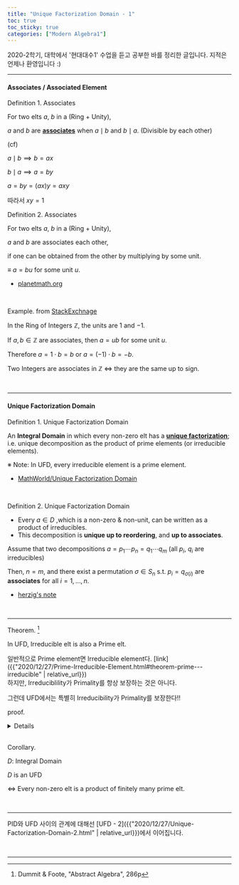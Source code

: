 ```yaml
---
title: "Unique Factorization Domain - 1"
toc: true
toc_sticky: true
categories: ["Modern Algebra1"]
---
```



2020-2학기, 대학에서 '현대대수1' 수업을 듣고 공부한 바를 정리한 글입니다. 지적은 언제나 환영입니다 :)

<hr>

#### Associates / Associated Element

<span class="statement-title">Definition 1.</span> Associates<br>

<div class="notice" markdown="1">

For two elts $a$, $b$ in a (Ring + Unity),

$a$ and $b$ are **<u>associates</u>** when $a \mid b$ and $b \mid a$. (Divisible by each other)

(cf)

$a \mid b \implies b = ax$

$b \mid a \implies a = by$

$a = by = (ax)y = axy$

따라서 $xy = 1$

</div>

<span class="statement-title">Definition 2.</span> Associates<br>

<div class="notice" markdown="1">

For two elts $a$, $b$ in a (Ring + Unity),

$a$ and $b$ are associates each other,

if one can be obtained from the other by multiplying by some unit.

$\equiv$ $a = bu$ for some unit $u$.

</div>

- [planetmath.org](https://planetmath.org/associates)

<br>

<span class="statement-title">Example.</span> from [StackExchnage](https://math.stackexchange.com/a/1312571) <br>

In the Ring of Integers $\mathbb{Z}$, the units are $1$ and $-1$.

If $a, b \in \mathbb{Z}$ are associates, then $a = ub$ for some unit $u$.

Therefore $a = 1 \cdot b = b$ or $a = (-1) \cdot b = -b$.

Two Integers are associates in $\mathbb{Z}$ $\iff$ they are the same up to sign.


<br>
<hr>

#### Unique Factorization Domain

<span class="statement-title">Definition 1.</span> Unique Factorization Domain<br>

<div class="notice" markdown="1">

An **Integral Domain** in which every non-zero elt has a **<u>unique factorization</u>**; <br>
i.e. unique decomposition as the product of prime elements (or irreducible elements).

※ Note: In UFD, every irreducible element is a prime element.

</div>

- [MathWorld/Unique Factorization Domain](https://mathworld.wolfram.com/UniqueFactorizationDomain.html)

<br>

<span class="statement-title">Definition 2.</span> Unique Factorization Domain<br>

<div class="notice" markdown="1">

- Every $a \in D$ ,which is a non-zero & non-unit, can be written as a product of irreducibles.
- This decomposition is **unique up to reordering**, and **up to associates**.

Assume that two decompositions $a = p_1 \cdots p_n = q_1 \cdots q_m$ (all $p_i$, $q_i$ are irreducibles)

Then, $n=m$, and there exist a permutation $\sigma \in S_n$ s.t. $p_i = q_{\sigma(i)}$ are **associates** for all $i=1, \dots, n$.

</div>

- [herzig's note](https://www.math.toronto.edu/~herzig/UFDs.pdf)

<br>
<hr>

<span class="statement-title">Theorem.</span> [^1] <br>
<div class="notice" markdown="1">

In UFD, Irreducible elt is also a Prime elt.

</div>

일반적으로 Prime element면 Irreducible element다. [link]({{"2020/12/27/Prime-Irreducible-Element.html#theorem-prime---irreducible" | relative_url}}) <br>
하지만, Irreduciblility가 Primality를 항상 보장하는 것은 아니다.

그런데 UFD에서는 특별히 Irreducibility가 Primality를 보장한다!!


<span class="statement-title">proof.</span><br>
<details>
<div class="math-statement" markdown="1">


Let $p \in D$ be a irreducible element.

Let $p \mid ab$ for some $a, b \in D$.

(Goal) show $p \mid a$ or $p \mid b$

$ab = p\cdot c$ for some $c \in D$.

then, since $a$, $b$, $c$ are in UFD, they can be written as below

$$
ab = (a_1 ... a_n)(b_1 ... b_m) = p \cdot (c_1 ... c_k)
$$

이때 $a$, $b$, $c$의 factorization이 unique 하므로 $p$는 $ab$의 irreducible 중 하나와 associate 해야 한다.

즉, $p \sim a_i$ or $p \sim b_i$.

$\implies$ $p = a_i u$ or $p = b_i u$ for some unit $u$.

Let assume $p \sim a_i \equiv p = a_i u$.

$$
a = a_1 \cdots a_n = a_1 \cdots (pu^{-1}) \cdots a_n
$$

이것은 $p \mid a$를 의미한다.

마찬가지로 $p \sim b_i$를 가정하면, $p \mid b$를 얻는다.

따라서 $p \mid ab$에 대해 $p \mid a$ or $p \mid b$이므로

Irreducible element인 $p$는 Prime element이기도 하다. $\blacksquare$

</div>
</details>

<br>

<span class="statement-title">Corollary.</span><br>
<div class="notice" markdown="1">

$D$: Integral Domain

$D$ is an UFD

$\iff$ Every non-zero elt is a product of finitely many prime elt.

</div>

<br>
<hr>

PID와 UFD 사이의 관계에 대해선 [UFD - 2]({{"2020/12/27/Unique-Factorization-Domain-2.html" | relative_url}})에서 이어집니다.

<br>
<hr>

[^1]: Dummit & Foote, "Abstract Algebra", 286p